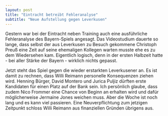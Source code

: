 ```yaml
---
layout: post
title: "Eintracht betreibt Fehleranalyse"
subtitle: "Neue Aufstellung gegen Leverkusen"
---
```


Gestern war bei der Eintracht neben Training auch eine ausführliche Fehleranalyse des Bayern-Spiels angesagt. Das Videostudium dauerte so lange, dass selbst der aus Leverkusen zu Besuch gekommene Christoph Preuß eine Zeit auf seine ehemaligen Kollegen warten musste ehe es zu dem Wiedersehen kam. Eigentlich logisch, denn in der ersten Halbzeit hatte - bei aller Stärke der Bayern - wirklich nichts gepasst. 

Jetzt steht das Spiel gegen die wieder erstarkten Leverkusener an. Es ist damit zu rechnen, dass Willi Reimann personelle Konsequenzen ziehen wird. Henning Bürger, David Montero und Jurica Puljiz dürften erste Kandidaten für einen Platz auf der Bank sein. Ich persönlich glaube, dass zudem Nico Frommer eine Chance von Beginn an erhalten wird und dafür möglicherweise Jermaine Jones weichen muss. Aber die Woche ist noch lang und es kann viel passieren. Eine Neuverpflichtung zum jetzigen Zeitpunkt schloss Willi Reimann aus finanziellen Gründen übrigens aus.
